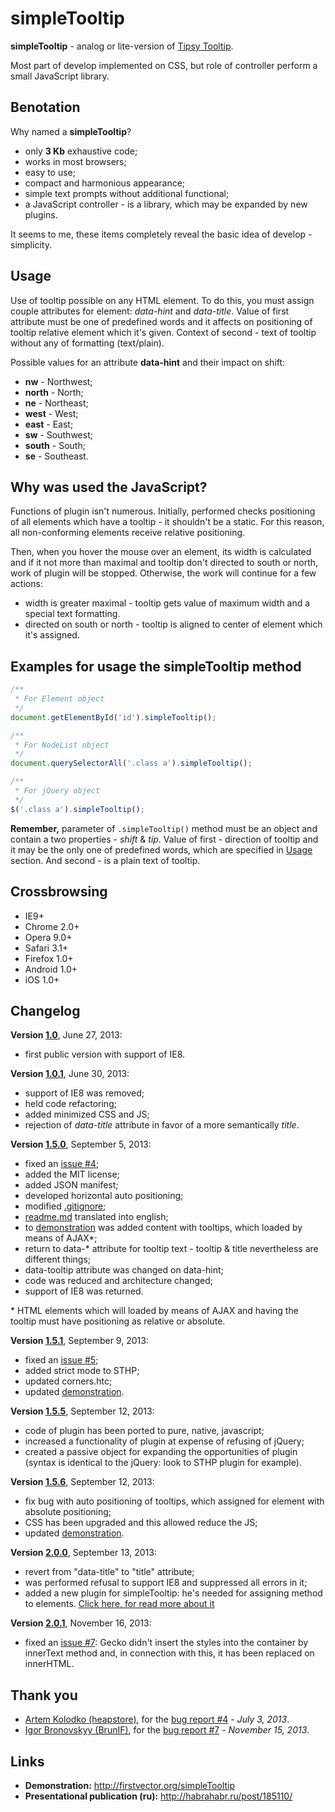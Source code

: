 simpleTooltip
=============

**simpleTooltip** - analog or lite-version of [Tipsy Tooltip](https://github.com/jaz303/tipsy).

Most part of develop implemented on CSS, but role of controller perform a small JavaScript library.

Вenotation
-------
Why named a **simpleTooltip**?
- only **3 Kb** exhaustive code;
- works in most browsers;
- easy to use;
- compact and harmonious appearance;
- simple text prompts without additional functional;
- a JavaScript controller - is a library, which may be expanded by new plugins.

It seems to me, these items completely reveal the basic idea of develop - simplicity.

Usage
-------
Use of tooltip possible on any HTML element. To do this, you must assign couple attributes for element:
*data-hint* and *data-title*. Value of first attribute must be one of predefined words and it affects
on positioning of tooltip relative element which it's given. Context of second - text of tooltip without
any of formatting (text/plain).

Possible values for an attribute **data-hint** and their impact on shift:
- **nw** - Northwest;
- **north** - North;
- **ne** - Northeast;
- **west** - West;
- **east** - East;
- **sw** - Southwest;
- **south** - South;
- **se** - Southeast.

Why was used the JavaScript?
-------
Functions of plugin isn't numerous. Initially, performed checks positioning of all elements which have a
tooltip - it shouldn't be a static. For this reason, all non-conforming elements receive relative positioning.

Then, when you hover the mouse over an element, its width is calculated and if it not more than maximal and
tooltip don't directed to south or north, work of plugin will be stopped. Otherwise, the work will continue for
a few actions:
- width is greater maximal - tooltip gets value of maximum width and a special text formatting.
- directed on south or north - tooltip is aligned to center of element which it's assigned.

Examples for usage the simpleTooltip method
-------
````javascript
/**
 * For Element object
 */
document.getElementById('id').simpleTooltip();

/**
 * For NodeList object
 */
document.querySelectorAll('.class a').simpleTooltip();

/**
 * For jQuery object
 */
$('.class a').simpleTooltip();
````
**Remember,** parameter of `.simpleTooltip()` method must be an object and contain a two properties - *shift* & *tip*.
Value of first - direction of tooltip and it may be the only one of predefined words, which are specified
in [Usage](#usage) section. And second - is a plain text of tooltip.

Crossbrowsing
-------
- IE9+
- Chrome 2.0+
- Opera 9.0+
- Safari 3.1+
- Firefox 1.0+
- Android 1.0+
- iOS 1.0+

Changelog
-------
**Version [1.0](https://github.com/BR0kEN-/simpleTooltip/tree/v1.0)**, June 27, 2013:
- first public version with support of IE8.

**Version [1.0.1](https://github.com/BR0kEN-/simpleTooltip/tree/v1.0.1)**, June 30, 2013:
- support of IE8 was removed;
- held code refactoring;
- added minimized CSS and JS;
- rejection of *data-title* attribute in favor of a more semantically *title*.

**Version [1.5.0](https://github.com/BR0kEN-/simpleTooltip/tree/v1.5.0)**, September 5, 2013:
- fixed an [issue #4](https://github.com/BR0kEN-/simpleTooltip/issues/4);
- added the MIT license;
- added JSON manifest;
- developed horizontal auto positioning;
- modified [.gitignore](https://github.com/BR0kEN-/simpleTooltip/blob/master/.gitignore);
- [readme.md](https://github.com/BR0kEN-/simpleTooltip/blob/master/README.md) translated into english;
- to [demonstration](http://firstvector.org/simpleTooltip) was added content with tooltips, which loaded by means of AJAX\*;
- return to data-* attribute for tooltip text - tooltip & title nevertheless are different things;
- data-tooltip attribute was changed on data-hint;
- code was reduced and architecture changed;
- support of IE8 was returned.

\* HTML elements which will loaded by means of AJAX and having the tooltip must have positioning as relative or absolute.

**Version [1.5.1](https://github.com/BR0kEN-/simpleTooltip/tree/v1.5.1)**, September 9, 2013:
- fixed an [issue #5](https://github.com/BR0kEN-/simpleTooltip/issues/5);
- added strict mode to STHP;
- updated corners.htc;
- updated [demonstration](http://firstvector.org/simpleTooltip).

**Version [1.5.5](https://github.com/BR0kEN-/simpleTooltip/tree/v1.5.5)**, September 12, 2013:
- code of plugin has been ported to pure, native, javascript;
- increased a functionality of plugin at expense of refusing of jQuery;
- created a passive object for expanding the opportunities of plugin (syntax is identical to the jQuery: look to STHP plugin for example).

**Version [1.5.6](https://github.com/BR0kEN-/simpleTooltip/tree/v1.5.6)**, September 12, 2013:
- fix bug with auto positioning of tooltips, which assigned for element with absolute positioning;
- CSS has been upgraded and this allowed reduce the JS;
- updated [demonstration](http://firstvector.org/simpleTooltip).

**Version [2.0.0](https://github.com/BR0kEN-/simpleTooltip/tree/v2.0.0)**, September 13, 2013:
- revert from "data-title" to "title" attribute;
- was performed refusal to support IE8 and suppressed all errors in it;
- added a new plugin for simpleTooltip: he's needed for assigning method to elements.
[Click here, for read more about it](#examples-for-usage-the-simpletooltip-method)

**Version [2.0.1](https://github.com/BR0kEN-/simpleTooltip/tree/v2.0.1)**, November 16, 2013:
- fixed an [issue #7](https://github.com/BR0kEN-/simpleTooltip/issues/7): Gecko didn't insert the styles into the container
by innerText method and, in connection with this, it has been replaced on innerHTML.

Thank you
-------
- [Artem Kolodko (heapstore)](https://github.com/heapstore), for the [bug report #4](https://github.com/BR0kEN-/simpleTooltip/issues/4) - *July 3, 2013*.
- [Igor Bronovskyy (BrunIF)](https://github.com/BrunIF), for the [bug report #7](https://github.com/BR0kEN-/simpleTooltip/issues/7) - *November 15, 2013*.

Links
-------
- **Demonstration:** http://firstvector.org/simpleTooltip
- **Presentational publication (ru):** http://habrahabr.ru/post/185110/